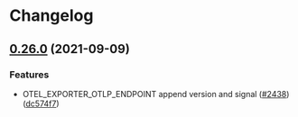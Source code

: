 # Changelog

## [0.26.0](https://www.github.com/open-telemetry/opentelemetry-js/compare/exporter-collector-proto-v0.25.0...exporter-collector-proto-v0.26.0) (2021-09-09)


### Features

* OTEL_EXPORTER_OTLP_ENDPOINT append version and signal ([#2438](https://www.github.com/open-telemetry/opentelemetry-js/issues/2438)) ([dc574f7](https://www.github.com/open-telemetry/opentelemetry-js/commit/dc574f71685b90c3541c8ede9a91f852c8345fe7))
